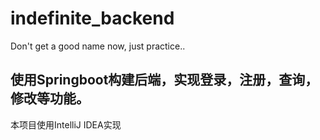 # indefinite_backend
Don't get a good name now, just practice..


## 使用Springboot构建后端，实现登录，注册，查询，修改等功能。

本项目使用IntelliJ IDEA实现
